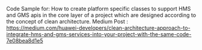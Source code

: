 Code Sample for: How to create platform specific classes to support HMS and GMS apis in the core layer of a project which are designed according to the concept of clean architecture.
Medium Post : 
https://medium.com/huawei-developers/clean-architecture-approach-to-integrate-hms-and-gms-services-into-your-project-with-the-same-code-7e08bea8d1e5
